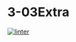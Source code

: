 # 3-03Extra
[![linter](https://github.com/DavidP-H/3-03Extra/workflows/linter/badge.svg)](https://github.com/marketplace/actions/super-linter)
